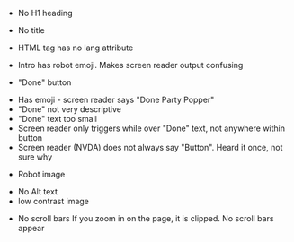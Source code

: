 * No H1 heading

* No title

* HTML tag has no lang attribute

* Intro has robot emoji. Makes screen reader output confusing

* "Done" button
- Has emoji - screen reader says "Done Party Popper"
- "Done" not very descriptive
- "Done" text too small
- Screen reader only triggers while over "Done" text, not anywhere within button
- Screen reader (NVDA) does not always say "Button". Heard it once, not sure why

* Robot image
- No Alt text
- low contrast image

* No scroll bars
If you zoom in on the page, it is clipped. No scroll bars appear
